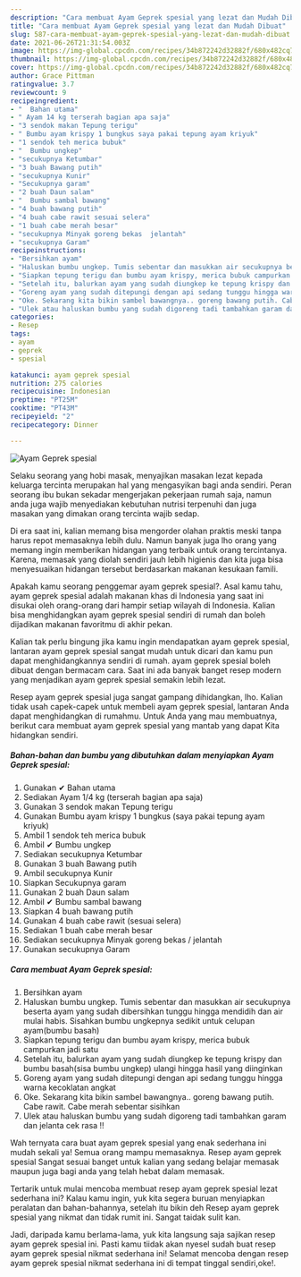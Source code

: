 ```yaml
---
description: "Cara membuat Ayam Geprek spesial yang lezat dan Mudah Dibuat"
title: "Cara membuat Ayam Geprek spesial yang lezat dan Mudah Dibuat"
slug: 587-cara-membuat-ayam-geprek-spesial-yang-lezat-dan-mudah-dibuat
date: 2021-06-26T21:31:54.003Z
image: https://img-global.cpcdn.com/recipes/34b872242d32882f/680x482cq70/ayam-geprek-spesial-foto-resep-utama.jpg
thumbnail: https://img-global.cpcdn.com/recipes/34b872242d32882f/680x482cq70/ayam-geprek-spesial-foto-resep-utama.jpg
cover: https://img-global.cpcdn.com/recipes/34b872242d32882f/680x482cq70/ayam-geprek-spesial-foto-resep-utama.jpg
author: Grace Pittman
ratingvalue: 3.7
reviewcount: 9
recipeingredient:
- "  Bahan utama"
- " Ayam 14 kg terserah bagian apa saja"
- "3 sendok makan Tepung terigu"
- " Bumbu ayam krispy 1 bungkus saya pakai tepung ayam kriyuk"
- "1 sendok teh merica bubuk"
- "  Bumbu ungkep"
- "secukupnya Ketumbar"
- "3 buah Bawang putih"
- "secukupnya Kunir"
- "Secukupnya garam"
- "2 buah Daun salam"
- "  Bumbu sambal bawang"
- "4 buah bawang putih"
- "4 buah cabe rawit sesuai selera"
- "1 buah cabe merah besar"
- "secukupnya Minyak goreng bekas  jelantah"
- "secukupnya Garam"
recipeinstructions:
- "Bersihkan ayam"
- "Haluskan bumbu ungkep. Tumis sebentar dan masukkan air secukupnya beserta ayam yang sudah dibersihkan tunggu hingga mendidih dan air mulai habis. Sisahkan bumbu ungkepnya sedikit untuk celupan ayam(bumbu basah)"
- "Siapkan tepung terigu dan bumbu ayam krispy, merica bubuk campurkan jadi satu"
- "Setelah itu, balurkan ayam yang sudah diungkep ke tepung krispy dan bumbu basah(sisa bumbu ungkep) ulangi hingga hasil yang diinginkan"
- "Goreng ayam yang sudah ditepungi dengan api sedang tunggu hingga warna kecoklatan angkat"
- "Oke. Sekarang kita bikin sambel bawangnya.. goreng bawang putih. Cabe rawit. Cabe merah sebentar sisihkan"
- "Ulek atau haluskan bumbu yang sudah digoreng tadi tambahkan garam dan jelanta cek rasa !!"
categories:
- Resep
tags:
- ayam
- geprek
- spesial

katakunci: ayam geprek spesial 
nutrition: 275 calories
recipecuisine: Indonesian
preptime: "PT25M"
cooktime: "PT43M"
recipeyield: "2"
recipecategory: Dinner

---
```



![Ayam Geprek spesial](https://img-global.cpcdn.com/recipes/34b872242d32882f/680x482cq70/ayam-geprek-spesial-foto-resep-utama.jpg)

Selaku seorang yang hobi masak, menyajikan masakan lezat kepada keluarga tercinta merupakan hal yang mengasyikan bagi anda sendiri. Peran seorang ibu bukan sekadar mengerjakan pekerjaan rumah saja, namun anda juga wajib menyediakan kebutuhan nutrisi terpenuhi dan juga masakan yang dimakan orang tercinta wajib sedap.

Di era  saat ini, kalian memang bisa mengorder olahan praktis meski tanpa harus repot memasaknya lebih dulu. Namun banyak juga lho orang yang memang ingin memberikan hidangan yang terbaik untuk orang tercintanya. Karena, memasak yang diolah sendiri jauh lebih higienis dan kita juga bisa menyesuaikan hidangan tersebut berdasarkan makanan kesukaan famili. 



Apakah kamu seorang penggemar ayam geprek spesial?. Asal kamu tahu, ayam geprek spesial adalah makanan khas di Indonesia yang saat ini disukai oleh orang-orang dari hampir setiap wilayah di Indonesia. Kalian bisa menghidangkan ayam geprek spesial sendiri di rumah dan boleh dijadikan makanan favoritmu di akhir pekan.

Kalian tak perlu bingung jika kamu ingin mendapatkan ayam geprek spesial, lantaran ayam geprek spesial sangat mudah untuk dicari dan kamu pun dapat menghidangkannya sendiri di rumah. ayam geprek spesial boleh dibuat dengan bermacam cara. Saat ini ada banyak banget resep modern yang menjadikan ayam geprek spesial semakin lebih lezat.

Resep ayam geprek spesial juga sangat gampang dihidangkan, lho. Kalian tidak usah capek-capek untuk membeli ayam geprek spesial, lantaran Anda dapat menghidangkan di rumahmu. Untuk Anda yang mau membuatnya, berikut cara membuat ayam geprek spesial yang mantab yang dapat Kita hidangkan sendiri.

<!--inarticleads1-->

##### Bahan-bahan dan bumbu yang dibutuhkan dalam menyiapkan Ayam Geprek spesial:

1. Gunakan  ✔ Bahan utama
1. Sediakan  Ayam 1/4 kg (terserah bagian apa saja)
1. Gunakan 3 sendok makan Tepung terigu
1. Gunakan  Bumbu ayam krispy 1 bungkus (saya pakai tepung ayam kriyuk)
1. Ambil 1 sendok teh merica bubuk
1. Ambil  ✔ Bumbu ungkep
1. Sediakan secukupnya Ketumbar
1. Gunakan 3 buah Bawang putih
1. Ambil secukupnya Kunir
1. Siapkan Secukupnya garam
1. Gunakan 2 buah Daun salam
1. Ambil  ✔ Bumbu sambal bawang
1. Siapkan 4 buah bawang putih
1. Gunakan 4 buah cabe rawit (sesuai selera)
1. Sediakan 1 buah cabe merah besar
1. Sediakan secukupnya Minyak goreng bekas / jelantah
1. Gunakan secukupnya Garam




<!--inarticleads2-->

##### Cara membuat Ayam Geprek spesial:

1. Bersihkan ayam
1. Haluskan bumbu ungkep. Tumis sebentar dan masukkan air secukupnya beserta ayam yang sudah dibersihkan tunggu hingga mendidih dan air mulai habis. Sisahkan bumbu ungkepnya sedikit untuk celupan ayam(bumbu basah)
1. Siapkan tepung terigu dan bumbu ayam krispy, merica bubuk campurkan jadi satu
1. Setelah itu, balurkan ayam yang sudah diungkep ke tepung krispy dan bumbu basah(sisa bumbu ungkep) ulangi hingga hasil yang diinginkan
1. Goreng ayam yang sudah ditepungi dengan api sedang tunggu hingga warna kecoklatan angkat
1. Oke. Sekarang kita bikin sambel bawangnya.. goreng bawang putih. Cabe rawit. Cabe merah sebentar sisihkan
1. Ulek atau haluskan bumbu yang sudah digoreng tadi tambahkan garam dan jelanta cek rasa !!




Wah ternyata cara buat ayam geprek spesial yang enak sederhana ini mudah sekali ya! Semua orang mampu memasaknya. Resep ayam geprek spesial Sangat sesuai banget untuk kalian yang sedang belajar memasak maupun juga bagi anda yang telah hebat dalam memasak.

Tertarik untuk mulai mencoba membuat resep ayam geprek spesial lezat sederhana ini? Kalau kamu ingin, yuk kita segera buruan menyiapkan peralatan dan bahan-bahannya, setelah itu bikin deh Resep ayam geprek spesial yang nikmat dan tidak rumit ini. Sangat taidak sulit kan. 

Jadi, daripada kamu berlama-lama, yuk kita langsung saja sajikan resep ayam geprek spesial ini. Pasti kamu tiidak akan nyesel sudah buat resep ayam geprek spesial nikmat sederhana ini! Selamat mencoba dengan resep ayam geprek spesial nikmat sederhana ini di tempat tinggal sendiri,oke!.

